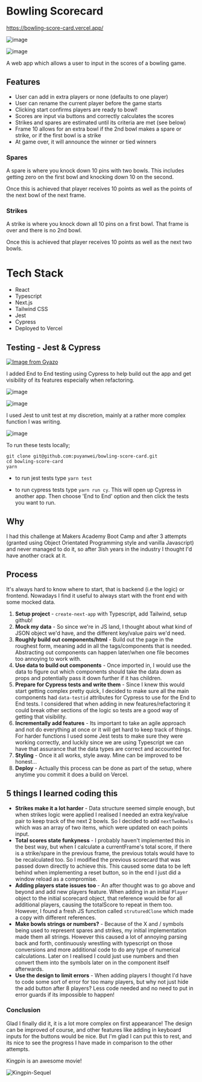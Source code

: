 # Bowling Scorecard

https://bowling-score-card.vercel.app/

![image](https://user-images.githubusercontent.com/14803518/205291630-ff0d8145-a093-450e-bcac-753fe755a5d4.png)

![image](https://user-images.githubusercontent.com/14803518/205291586-c9673b48-8a57-454b-9e5f-9875c44c0ced.png)

A web app which allows a user to input in the scores of a bowling game.

## Features

- User can add in extra players or none (defaults to one player)
- User can rename the current player before the game starts
- Clicking start confirms players are ready to bowl!
- Scores are input via buttons and correctly calculates the scores
- Strikes and spares are estimated until its criteria are met (see below)
- Frame 10 allows for an extra bowl if the 2nd bowl makes a spare or strike, or if the first bowl is a strike
- At game over, it will announce the winner or tied winners

### Spares

A spare is where you knock down 10 pins with two bowls. This includes getting zero on the first bowl and knocking down 10 on the second.

Once this is achieved that player receives 10 points as well as the points of the next bowl of the next frame.

### Strikes

A strike is where you knock down all 10 pins on a first bowl. That frame is over and there is no 2nd bowl.

Once this is achieved that player receives 10 points as well as the next two bowls.

# Tech Stack

- React
- Typescript
- Next.js
- Tailwind CSS
- Jest
- Cypress
- Deployed to Vercel

## Testing - Jest & Cypress

[![Image from Gyazo](https://i.gyazo.com/89df901784e007b95556f674cc48bd58.gif)](https://gyazo.com/89df901784e007b95556f674cc48bd58)

I added End to End testing using Cypress to help build out the app and get visibility of its features especially when refactoring.

![image](https://user-images.githubusercontent.com/14803518/205377551-34379816-2021-4bf8-8e53-d39456fff522.png)

![image](https://user-images.githubusercontent.com/14803518/205377665-171ac05a-fcef-401a-89aa-f6c7cedbc566.png)

I used Jest to unit test at my discretion, mainly at a rather more complex function I was writing.

![image](https://user-images.githubusercontent.com/14803518/205377843-27b11ed6-14f1-44a6-9956-39b113e2e3a8.png)

To run these tests locally;

```
git clone git@github.com:puyanwei/bowling-score-card.git
cd bowling-score-card
yarn
```

- to run jest tests type `yarn test`

- to run cypress tests type `yarn run cy`. This will open up Cypress in another app. Then choose 'End to End' option and then click the tests you want to run.

## Why

I had this challenge at Makers Academy Boot Camp and after 3 attempts (granted using Object Orientated Programming style and vanilla Javascript) and never managed to do it, so after 3ish years in the industry I thought I'd have another crack at it.

## Process

It's always hard to know where to start, that is backend (i.e the logic) or frontend. Nowadays I find it useful to always start with the front end with some mocked data.

1. **Setup project** - `create-next-app` with Typescript, add Tailwind, setup github!
2. **Mock my data** - So since we're in JS land, I thought about what kind of JSON object we'd have, and the different key/value pairs we'd need.
3. **Roughly build out components/html** - Build out the page in the roughest form, meaning add in all the tags/components that is needed. Abstracting out components can happen later/when one file becomes too annoying to work with.
4. **Use data to build out components** - Once imported in, I would use the data to figure out which components should take the data down as props and potentially pass it down further if it has children.
5. **Prepare for Cypress tests and write them** - Since I knew this would start getting complex pretty quick, I decided to make sure all the main components had `data-testid` attributes for Cypress to use for the End to End tests. I considered that when adding in new features/refactoring it could break other sections of the logic so tests are a good way of getting that visibility.
6. **Incrementally add features** - Its important to take an agile approach and not do everything at once or it will get hard to keep track of things. For harder functions I used some Jest tests to make sure they were working correctly, and luckily since we are using Typescript we can have that assurance that the data types are correct and accounted for.
7. **Styling** - Once it all works, style away. Mine can be improved to be honest...
8. **Deploy** - Actually this process can be done as part of the setup, where anytime you commit it does a build on Vercel.

## 5 things I learned coding this

- **Strikes make it a lot harder** - Data structure seemed simple enough, but when strikes logic were applied I realised I needed an extra key/value pair to keep track of the next 2 bowls. So I decided to add `nextTwoBowls` which was an array of two items, which were updated on each points input.
- **Total scores state funkyness** - I probably haven't implemented this in the best way, but when I calculate a currentFrame's total score, if there is a strike/spare in the previous frame, the previous totals would have to be recalculated too. So I modified the previous scorecard that was passed down directly to achieve this. This caused some data to be left behind when implementing a reset button, so in the end I just did a window reload as a compromise.
- **Adding players state issues too** - An after thought was to go above and beyond and add new players feature. When adding in an initial `Player` object to the initial scorecard object, that reference would be for all additional players, causing the totalScore to repeat in them too. However, I found a fresh JS function called `struturedClone` which made a copy with different references.
- **Make bowls strings or numbers?** - Because of the X and / symbols being used to represent spares and strikes, my initial implementation made them all strings. However this caused a lot of annoying parsing back and forth, continuously wrestling with typescript on those conversions and more additional code to do any type of numerical calculations. Later on I realised I could just use numbers and then convert them into the symbols later on in the component itself afterwards.
- **Use the design to limit errors** - When adding players I thought I'd have to code some sort of error for too many players, but why not just hide the add button after 8 players? Less code needed and no need to put in error guards if its impossible to happen!

### Conclusion

Glad I finally did it, it is a lot more complex on first appearance! The design can be improved of course, and other features like adding in keyboard inputs for the buttons would be nice. But I'm glad I can put this to rest, and its nice to see the progress I have made in comparison to the other attempts.

Kingpin is an awesome movie!

![Kingpin-Sequel](https://user-images.githubusercontent.com/14803518/205329589-231aeaeb-9d4a-45b8-b779-30fbd41d85ac.jpg)
